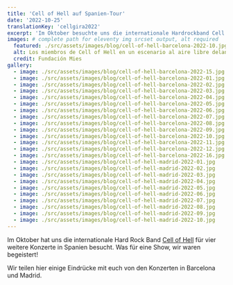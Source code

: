 ```yaml
---
title: 'Cell of Hell auf Spanien-Tour'
date: '2022-10-25'
translationKey: 'cellgira2022'
excerpt: 'Im Oktober besuchte uns die internationale Hardrockband Cell of Hell für vier weitere Konzerte in Spanien. Was für eine Show, wir waren begeistert!'
images: # complete path for eleventy img srcset output, alt required
  featured: ./src/assets/images/blog/cell-of-hell-barcelona-2022-10.jpg
  alt: Los miembros de Cell of Hell en un escenario al aire libre delante del Pabellón Mies van der Rohe, despidiendose del público
  credit: Fundación Mies
gallery:
  - image: ./src/assets/images/blog/cell-of-hell-barcelona-2022-15.jpg
  - image: ./src/assets/images/blog/cell-of-hell-barcelona-2022-01.jpg
  - image: ./src/assets/images/blog/cell-of-hell-barcelona-2022-02.jpg
  - image: ./src/assets/images/blog/cell-of-hell-barcelona-2022-03.jpg
  - image: ./src/assets/images/blog/cell-of-hell-barcelona-2022-04.jpg
  - image: ./src/assets/images/blog/cell-of-hell-barcelona-2022-05.jpg
  - image: ./src/assets/images/blog/cell-of-hell-barcelona-2022-06.jpg
  - image: ./src/assets/images/blog/cell-of-hell-barcelona-2022-07.jpg
  - image: ./src/assets/images/blog/cell-of-hell-barcelona-2022-08.jpg
  - image: ./src/assets/images/blog/cell-of-hell-barcelona-2022-09.jpg
  - image: ./src/assets/images/blog/cell-of-hell-barcelona-2022-10.jpg
  - image: ./src/assets/images/blog/cell-of-hell-barcelona-2022-11.jpg
  - image: ./src/assets/images/blog/cell-of-hell-barcelona-2022-12.jpg
  - image: ./src/assets/images/blog/cell-of-hell-barcelona-2022-16.jpg
  - image: ./src/assets/images/blog/cell-of-hell-madrid-2022-01.jpg
  - image: ./src/assets/images/blog/cell-of-hell-madrid-2022-02.jpg
  - image: ./src/assets/images/blog/cell-of-hell-madrid-2022-03.jpg
  - image: ./src/assets/images/blog/cell-of-hell-madrid-2022-04.jpg
  - image: ./src/assets/images/blog/cell-of-hell-madrid-2022-05.jpg
  - image: ./src/assets/images/blog/cell-of-hell-madrid-2022-06.jpg
  - image: ./src/assets/images/blog/cell-of-hell-madrid-2022-07.jpg
  - image: ./src/assets/images/blog/cell-of-hell-madrid-2022-08.jpg
  - image: ./src/assets/images/blog/cell-of-hell-madrid-2022-09.jpg
  - image: ./src/assets/images/blog/cell-of-hell-madrid-2022-10.jpg
---
```


Im Oktober hat uns die internationale Hard Rock Band [Cell of Hell](/de/kuenstler/cell-of-hell/) für vier weitere Konzerte in Spanien besucht. Was für eine Show, wir waren begeistert!

Wir teilen hier einige Eindrücke mit euch von den Konzerten in Barcelona und Madrid.
